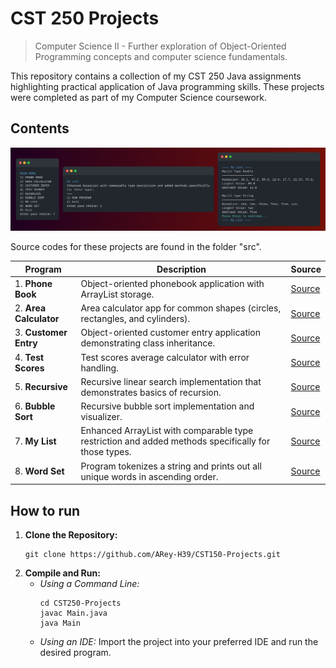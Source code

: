 # CST 250 Projects

> Computer Science II - Further exploration of Object-Oriented Programming concepts and computer science fundamentals.

This repository contains a collection of my CST 250 Java assignments highlighting practical application of Java programming skills. These projects were completed as part of my Computer Science coursework.

## Contents

![project-preview](assets/previews-banner.png)

Source codes for these projects are found in the folder "src".

| Program                | Description                                                                                         | Source                                           |
|------------------------|-----------------------------------------------------------------------------------------------------|--------------------------------------------------|
| 1. **Phone Book**      | Object-oriented phonebook application with ArrayList storage.                                       | [Source](src/PhoneBook/PhoneBook.java)           |
| 2. **Area Calculator** | Area calculator app for common shapes (circles, rectangles, and cylinders).                         | [Source](src/AreaCalculator/AreaCalculator.java) |
| 3. **Customer Entry**  | Object-oriented customer entry application demonstrating class inheritance.                         | [Source](src/CustomerEntry/Main.java)            |
| 4. **Test Scores**     | Test scores average calculator with error handling.                                                 | [Source](src/TestScores/Main.java)            |
| 5. **Recursive**       | Recursive linear search implementation that demonstrates basics of recursion.                       | [Source](src/Recursive/Recursive.java)           |
| 6. **Bubble Sort**     | Recursive bubble sort implementation and visualizer.                                                | [Source](src/BubbleSort/BubbleSort.java)         |
| 7. **My List**         | Enhanced ArrayList with comparable type restriction and added methods specifically for those types. | [Source](src/MyList/Main.java)                   |
| 8. **Word Set**        | Program tokenizes a string and prints out all unique words in ascending order.                      | [Source](src/WordSet/WordSet.java)               |

## How to run

1. **Clone the Repository:**
   ```shell
   git clone https://github.com/ARey-H39/CST150-Projects.git
   ```
2. **Compile and Run:**
   * _Using a Command Line:_
     ```shell
     cd CST250-Projects
     javac Main.java
     java Main
     ```
   * _Using an IDE:_ Import the project into your preferred IDE and run the desired program.